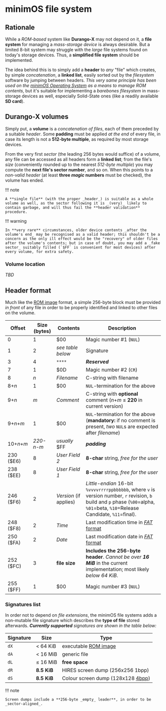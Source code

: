 # minimOS file system

## Rationale

While a _ROM-based_ system like **Durango-X** may not depend on it, a **file system** for managing a _mass-storage device_ is always desirable. But a limited 8-bit system may struggle with the _large_ file systems found on today's storage devices. Thus, a **simplified file system** should be implemented.

The idea behind this is to simply add a **header** to _any_ "file" which creates, by simple _concatenation_, a **linked list**, easily sorted out by the _filesystem_ software by jumping between headers. _This very same principle has been used on the
[minimOS Operating System](https://github.com/zuiko21/minimOS) as a means to manage ROM contents_, but it's suitable for implementing a _barebones filesystem_ in mass-storage devices as well, especially Solid-State ones (like a readily available **SD card**).

## Durango-X volumes

Simply put, a **volume** is a _concatenation of files_, each of them preceded by a suitable _header_. Some **padding** must be applied _at the end_ of every file, in case its length is not a **512-byte multiple**, as required by most storage devices.

From the very first _sector_ (the leading 256 bytes would suffice) of a volume, any file can be accessed as all headers form a **linked list**; from the file's _size_ (conveniently rounded up to the nearest _512-byte multiple_) you may compute the **next file's sector number**, and so on. When this points to a _non-valid header_ (at least **three _magic_ numbers** must be checked), the volume has ended.

!!! note

	A **single file** (with the proper _header_) is suitable as a whole volume as well, as the sector following it is _(very)_ likely to contain garbage, and will thus fail the **header validation** procedure.

!!! warning

	In **very rare** circumstances, older device contents _after the volume's end_ may be recognised as a valid header; this shouldn't be a concern as the only ill effect would be the "recovery" of older files after the volume's contents; but in case of doubt, you may add a _fake sector_ suitably filled (`$FF` is convenient for most devices) after every volume, for extra safety.

### Volume location

_TBD_

## Header format

Much like the [ROM image](header.md) format, a simple 256-byte block must be provided _in front_ of any file in order to be properly identified and linked to other files on the volume.

|Offset|Size (bytes)|Contents      |Description|
|------|------------|--------------|-----------|
|0     |1           |$00           |Magic number #1 (`NUL`)|
|1     |2           |_see table below_|Signature|
|3     |4           |`****`        |_**Reserved**_|
|7     |1           |$0D           |Magic number #2 (`CR`)|
|8     |_n_         |_Filename_    |C-string with filename|
|8+_n_ |1           |$00           |`NUL`-termination for the above|
|9+_n_ |_m_         |_Comment_     |C-string with **optional** comment (_n_+_m_ ≤ **220** in current version)|
|9+_n_+_m_|1        |$00           |`NUL`-termination for the above (**mandatory:** if no comment is present, _two_ `NUL`s are expected after _filename_)|
|10+_n_+_m_|_220-n-m_|_usually_ $FF|_**padding**_|
|230 ($E6)|8        |_User Field 2_|**8-char** string, _free for the user_|
|238 ($EE)|8        |_User Field 1_|**8-char** string, _free for the user_|
|246 ($F6)|2        |_Version_ (if applies)|_Little-endian_ 16-bit `%vvvvrrrrppbbbbbb`, where `v` is version number, `r` revision, `b` build and `p` phase (`%00`=alpha, `%01`=beta, `%10`=Release Candidate, `%11`=final).|
|248 ($F8)|2        |_Time_        |Last modification time in [_FAT_ format](https://en.wikipedia.org/wiki/Design_of_the_FAT_file_system#Directory_entry)|
|250 ($FA)|2        |_Date_        |Last modification date in [_FAT_ format](https://en.wikipedia.org/wiki/Design_of_the_FAT_file_system#Directory_entry)|
|252 ($FC)|3        |**file size** |**Includes the 256-byte header**. _Cannot be over **16 MiB**_ in the current implementation; most likely _below 64 KiB_.|
|255 ($FF)|1		|$00           |Magic number #3 (`NUL`)|

### Signatures list

In order not to depend on _file extensions_, the minimOS file systems adds a non-mutable file signature which describes the **type of file** stored afterwards. _**Currently supported** signatures are shown in the table below:_

|Signature|Size|Type|
|---------|----|----|
|`dX`     |< 64 KiB|executable [ROM image](header.md)|
|`dA`     |< 16 MiB|generic file|
|`dL`     |≤ 16 MiB|**free space**|
|`dR`     |**8.5 KiB**|HIRES screen dump (256x256 1bpp)|
|`dS`     |**8.5 KiB**|Colour screen dump (128x128 [4bpp](../hardware/palette.md))|

!!! note

	Screen dumps include a **256-byte _empty_ leader**, in order to be _sector-aligned_.
